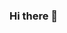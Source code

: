 ### Hi there 👋

<!--
**ManjunathBharadwaj01/ManjunathBharadwaj01** is a ✨ _special_ ✨ repository because its `README.md` (this file) appears on your GitHub profile.

### I'm Manjunath Bharadwaj , a Computer science Engineering Student @ Sapthagiri College of Engineering, Currently pursuing my 6th semester.
